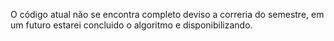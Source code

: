 O código atual não se encontra completo deviso a correria do semestre, em um futuro estarei concluido o algoritmo e disponibilizando.
